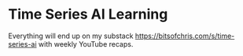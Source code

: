# Time Series AI Learning

Everything will end up on my substack https://bitsofchris.com/s/time-series-ai with weekly YouTube recaps.



